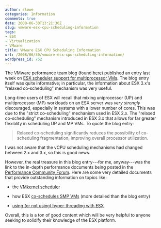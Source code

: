 ```yaml
---
author: slowe
categories: Information
comments: true
date: 2008-06-30T13:21:30Z
slug: vmware-esx-cpu-scheduling-information
tags:
- ESX
- Virtualization
- VMware
title: VMware ESX CPU Scheduling Information
url: /2008/06/30/vmware-esx-cpu-scheduling-information/
wordpress_id: 752
---
```


The VMware peformance team blog (found [here](http://blogs.vmware.com/performance/)) published an entry last week on [ESX scheduler support for multiprocessor VMs](http://blogs.vmware.com/performance/2008/06/esx-scheduler-s.html). The blog entry itself was quite informative; in particular, the information about ESX 3.x's "relaxed co-scheduling" mechanism was very useful.

Long-time users of ESX will recall that mixing uniprocessor (UP) and multiprocessor (MP) workloads on an ESX server was _very strongly_ discouraged, especially in systems with a lower number of cores. This was due to the "strict co-scheduling" mechanism used in ESX 2.x. The "relaxed co-scheduling" mechanism introduced in ESX 3.x that allows for far greater flexiblity in scheduling UP and MP VMs. To quote the blog entry:

>Relaxed co-scheduling significantly reduces the possibility of co-scheduling fragmentation, improving overall processor utilization.

I was not aware that the vCPU scheduling mechanisms had changed between 2.x and 3.x, so this is good news.

However, the real treasure in this blog entry---for me, anyway---was the link to the in-depth performance documents being posted in the [Performance Community Forum](http://communities.vmware.com/community/vmtn/general/performance/forum). Here are some very detailed documents that provide outstanding information on topics like:

* the [VMkernel scheduler](http://communities.vmware.com/docs/DOC-5501)

* how ESX [co-schedules SMP VMs](http://communities.vmware.com/docs/DOC-4960) (more detailed than the blog entry)

* [using (or not using) hyper-threading with ESX](http://communities.vmware.com/docs/DOC-5101)

Overall, this is a ton of good content which will be very helpful to anyone seeking to solidify their knowledge of the ESX platform.
